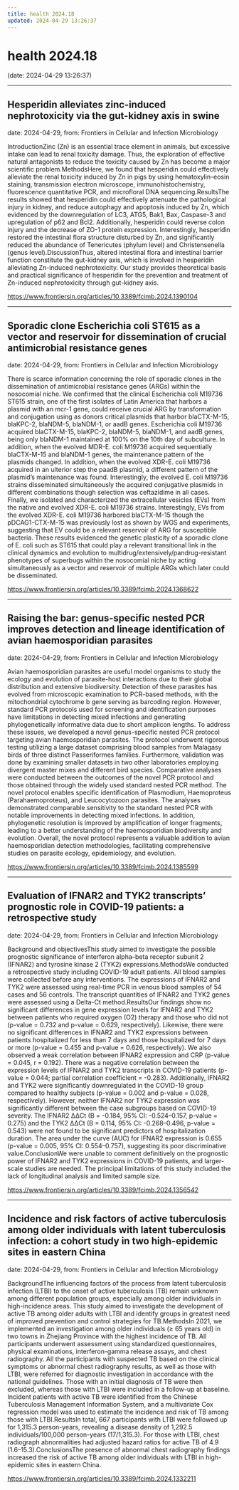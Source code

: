 ```yaml
---
title: health 2024.18
updated: 2024-04-29 13:26:37
---
```


# health 2024.18

(date: 2024-04-29 13:26:37)

---

## Hesperidin alleviates zinc-induced nephrotoxicity via the gut-kidney axis in swine

date: 2024-04-29, from: Frontiers in Cellular and Infection Microbiology

IntroductionZinc (Zn) is an essential trace element in animals, but excessive intake can lead to renal toxicity damage. Thus, the exploration of effective natural antagonists to reduce the toxicity caused by Zn has become a major scientific problem.MethodsHere, we found that hesperidin could effectively alleviate the renal toxicity induced by Zn in pigs by using hematoxylin-eosin staining, transmission electron microscope, immunohistochemistry, fluorescence quantitative PCR, and microfloral DNA sequencing.ResultsThe results showed that hesperidin could effectively attenuate the pathological injury in kidney, and reduce autophagy and apoptosis induced by Zn, which evidenced by the downregulation of LC3, ATG5, Bak1, Bax, Caspase-3 and upregulation of p62 and Bcl2. Additionally, hesperidin could reverse colon injury and the decrease of ZO-1 protein expression. Interestingly, hesperidin restored the intestinal flora structure disturbed by Zn, and significantly reduced the abundance of Tenericutes (phylum level) and Christensenella (genus level).DiscussionThus, altered intestinal flora and intestinal barrier function constitute the gut-kidney axis, which is involved in hesperidin alleviating Zn-induced nephrotoxicity. Our study provides theoretical basis and practical significance of hesperidin for the prevention and treatment of Zn-induced nephrotoxicity through gut-kidney axis. 

<https://www.frontiersin.org/articles/10.3389/fcimb.2024.1390104>

---

## Sporadic clone Escherichia coli ST615 as a vector and reservoir for dissemination of crucial antimicrobial resistance genes

date: 2024-04-29, from: Frontiers in Cellular and Infection Microbiology

There is scarce information concerning the role of sporadic clones in the dissemination of antimicrobial resistance genes (ARGs) within the nosocomial niche. We confirmed that the clinical Escherichia coli M19736 ST615 strain, one of the first isolates of Latin America that harbors a plasmid with an mcr-1 gene, could receive crucial ARG by transformation and conjugation using as donors critical plasmids that harbor blaCTX-M-15, blaKPC-2, blaNDM-5, blaNDM-1, or aadB genes. Escherichia coli M19736 acquired blaCTX-M-15, blaKPC-2, blaNDM-5, blaNDM-1, and aadB genes, being only blaNDM-1 maintained at 100% on the 10th day of subculture. In addition, when the evolved MDR-E. coli M19736 acquired sequentially blaCTX-M-15 and blaNDM-1 genes, the maintenance pattern of the plasmids changed. In addition, when the evolved XDR-E. coli M19736 acquired in an ulterior step the paadB plasmid, a different pattern of the plasmid’s maintenance was found. Interestingly, the evolved E. coli M19736 strains disseminated simultaneously the acquired conjugative plasmids in different combinations though selection was ceftazidime in all cases. Finally, we isolated and characterized the extracellular vesicles (EVs) from the native and evolved XDR-E. coli M19736 strains. Interestingly, EVs from the evolved XDR-E. coli M19736 harbored blaCTX-M-15 though the pDCAG1-CTX-M-15 was previously lost as shown by WGS and experiments, suggesting that EV could be a relevant reservoir of ARG for susceptible bacteria. These results evidenced the genetic plasticity of a sporadic clone of E. coli such as ST615 that could play a relevant transitional link in the clinical dynamics and evolution to multidrug/extensively/pandrug-resistant phenotypes of superbugs within the nosocomial niche by acting simultaneously as a vector and reservoir of multiple ARGs which later could be disseminated. 

<https://www.frontiersin.org/articles/10.3389/fcimb.2024.1368622>

---

## Raising the bar: genus-specific nested PCR improves detection and lineage identification of avian haemosporidian parasites

date: 2024-04-29, from: Frontiers in Cellular and Infection Microbiology

Avian haemosporidian parasites are useful model organisms to study the ecology and evolution of parasite-host interactions due to their global distribution and extensive biodiversity. Detection of these parasites has evolved from microscopic examination to PCR-based methods, with the mitochondrial cytochrome b gene serving as barcoding region. However, standard PCR protocols used for screening and identification purposes have limitations in detecting mixed infections and generating phylogenetically informative data due to short amplicon lengths. To address these issues, we developed a novel genus-specific nested PCR protocol targeting avian haemosporidian parasites. The protocol underwent rigorous testing utilizing a large dataset comprising blood samples from Malagasy birds of three distinct Passeriformes families. Furthermore, validation was done by examining smaller datasets in two other laboratories employing divergent master mixes and different bird species. Comparative analyses were conducted between the outcomes of the novel PCR protocol and those obtained through the widely used standard nested PCR method. The novel protocol enables specific identification of Plasmodium, Haemoproteus (Parahaemoproteus), and Leucocytozoon parasites. The analyses demonstrated comparable sensitivity to the standard nested PCR with notable improvements in detecting mixed infections. In addition, phylogenetic resolution is improved by amplification of longer fragments, leading to a better understanding of the haemosporidian biodiversity and evolution. Overall, the novel protocol represents a valuable addition to avian haemosporidian detection methodologies, facilitating comprehensive studies on parasite ecology, epidemiology, and evolution. 

<https://www.frontiersin.org/articles/10.3389/fcimb.2024.1385599>

---

## Evaluation of IFNAR2 and TYK2 transcripts’ prognostic role in COVID-19 patients: a retrospective study

date: 2024-04-29, from: Frontiers in Cellular and Infection Microbiology

Background and objectivesThis study aimed to investigate the possible prognostic significance of interferon alpha–beta receptor subunit 2 (IFNAR2) and tyrosine kinase 2 (TYK2) expressions.MethodsWe conducted a retrospective study including COVID-19 adult patients. All blood samples were collected before any interventions. The expressions of IFNAR2 and TYK2 were assessed using real-time PCR in venous blood samples of 54 cases and 56 controls. The transcript quantities of IFNAR2 and TYK2 genes were assessed using a Delta-Ct method.ResultsOur findings show no significant differences in gene expression levels for IFNAR2 and TYK2 between patients who required oxygen (O2) therapy and those who did not (p-value = 0.732 and p-value = 0.629, respectively). Likewise, there were no significant differences in IFNAR2 and TYK2 expressions between patients hospitalized for less than 7 days and those hospitalized for 7 days or more (p-value = 0.455 and p-value = 0.626, respectively). We also observed a weak correlation between IFNAR2 expression and CRP (p-value = 0.045, r = 0.192). There was a negative correlation between the expression levels of IFNAR2 and TYK2 transcripts in COVID-19 patients (p-value = 0.044; partial correlation coefficient = -0.283). Additionally, IFNAR2 and TYK2 were significantly downregulated in the COVID-19 group compared to healthy subjects (p-value = 0.002 and p-value = 0.028, respectively). However, neither IFNAR2 nor TYK2 expression was significantly different between the case subgroups based on COVID-19 severity. The IFNAR2 ΔΔCt (B = -0.184, 95% CI: -0.524–0.157, p-value = 0.275) and the TYK2 ΔΔCt (B = 0.114, 95% CI: -0.268–0.496, p-value = 0.543) were not found to be significant predictors of hospitalization duration. The area under the curve (AUC) for IFNAR2 expression is 0.655 (p-value = 0.005, 95% CI: 0.554–0.757), suggesting its poor discriminative value.ConclusionWe were unable to comment definitively on the prognostic power of IFNAR2 and TYK2 expressions in COVID-19 patients, and larger-scale studies are needed. The principal limitations of this study included the lack of longitudinal analysis and limited sample size. 

<https://www.frontiersin.org/articles/10.3389/fcimb.2024.1356542>

---

## Incidence and risk factors of active tuberculosis among older individuals with latent tuberculosis infection: a cohort study in two high-epidemic sites in eastern China

date: 2024-04-29, from: Frontiers in Cellular and Infection Microbiology

BackgroundThe influencing factors of the process from latent tuberculosis infection (LTBI) to the onset of active tuberculosis (TB) remain unknown among different population groups, especially among older individuals in high-incidence areas. This study aimed to investigate the development of active TB among older adults with LTBI and identify groups in greatest need of improved prevention and control strategies for TB.MethodsIn 2021, we implemented an investigation among older individuals (≥ 65 years old) in two towns in Zhejiang Province with the highest incidence of TB. All participants underwent assessment using standardized questionnaires, physical examinations, interferon-gamma release assays, and chest radiography. All the participants with suspected TB based on the clinical symptoms or abnormal chest radiography results, as well as those with LTBI, were referred for diagnostic investigation in accordance with the national guidelines. Those with an initial diagnosis of TB were then excluded, whereas those with LTBI were included in a follow-up at baseline. Incident patients with active TB were identified from the Chinese Tuberculosis Management Information System, and a multivariate Cox regression model was used to estimate the incidence and risk of TB among those with LTBI.ResultsIn total, 667 participants with LTBI were followed up for 1,315.3 person-years, revealing a disease density of 1,292.5 individuals/100,000 person-years (17/1,315.3). For those with LTBI, chest radiograph abnormalities had adjusted hazard ratios for active TB of 4.9 (1.6–15.3).ConclusionsThe presence of abnormal chest radiography findings increased the risk of active TB among older individuals with LTBI in high-epidemic sites in eastern China. 

<https://www.frontiersin.org/articles/10.3389/fcimb.2024.1332211>

